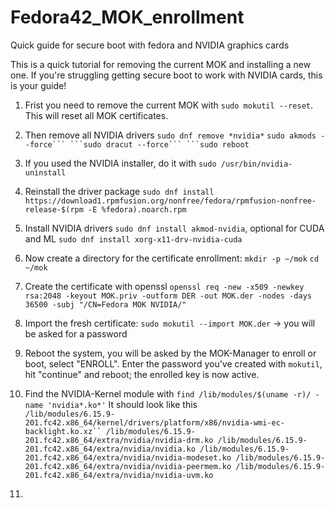 # Fedora42_MOK_enrollment
Quick guide for secure boot with fedora and NVIDIA graphics cards

This is a quick tutorial for removing the current MOK and installing a new one. If you're struggling getting secure boot to work with NVIDIA cards, this is your guide!

1. Frist you need to remove the current MOK with ```sudo mokutil --reset```. This will reset all MOK certificates.
2. Then remove all NVIDIA drivers
``sudo dnf remove *nvidia*``
``sudo akmods --force```
```sudo dracut --force```
```sudo reboot``
3. If you used the NVIDIA installer, do it with ```sudo /usr/bin/nvidia-uninstall```
4. Reinstall the driver package ```sudo dnf install https://download1.rpmfusion.org/nonfree/fedora/rpmfusion-nonfree-release-$(rpm -E %fedora).noarch.rpm```
5. Install NVIDIA drivers ```sudo dnf install akmod-nvidia```, optional for CUDA and ML ```sudo dnf install xorg-x11-drv-nvidia-cuda```
6. Now create a directory for the certificate enrollment: ```mkdir -p ~/mok``` ```cd ~/mok```
7. Create the certificate with openssl ```openssl req -new -x509 -newkey rsa:2048 -keyout MOK.priv -outform DER -out MOK.der -nodes -days 36500 -subj "/CN=Fedora MOK NVIDIA/"```
8. Import the fresh certificate: ```sudo mokutil --import MOK.der``` -> you will be asked for a password
9. Reboot the system, you will be asked by the MOK-Manager to enroll or boot, select "ENROLL". Enter the password you've created with ```mokutil```, hit "continue" and reboot; the enrolled key is now active.
10. Find the NVIDIA-Kernel module with ```find /lib/modules/$(uname -r)/ -name 'nvidia*.ko*'```
It should look like this \
```/lib/modules/6.15.9-201.fc42.x86_64/kernel/drivers/platform/x86/nvidia-wmi-ec-backlight.ko.xz``
/lib/modules/6.15.9-201.fc42.x86_64/extra/nvidia/nvidia-drm.ko
/lib/modules/6.15.9-201.fc42.x86_64/extra/nvidia/nvidia.ko
/lib/modules/6.15.9-201.fc42.x86_64/extra/nvidia/nvidia-modeset.ko
/lib/modules/6.15.9-201.fc42.x86_64/extra/nvidia/nvidia-peermem.ko
/lib/modules/6.15.9-201.fc42.x86_64/extra/nvidia/nvidia-uvm.ko```

12. 
